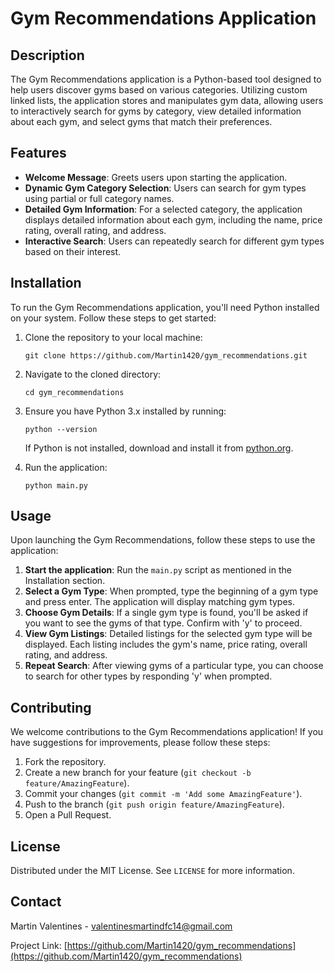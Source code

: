 

# Gym Recommendations Application

## Description

The Gym Recommendations application is a Python-based tool designed to help users discover gyms based on various categories. Utilizing custom linked lists, the application stores and manipulates gym data, allowing users to interactively search for gyms by category, view detailed information about each gym, and select gyms that match their preferences.

## Features

- **Welcome Message**: Greets users upon starting the application.
- **Dynamic Gym Category Selection**: Users can search for gym types using partial or full category names.
- **Detailed Gym Information**: For a selected category, the application displays detailed information about each gym, including the name, price rating, overall rating, and address.
- **Interactive Search**: Users can repeatedly search for different gym types based on their interest.

## Installation

To run the Gym Recommendations application, you'll need Python installed on your system. Follow these steps to get started:

1. Clone the repository to your local machine:
   ```
   git clone https://github.com/Martin1420/gym_recommendations.git
   ```
2. Navigate to the cloned directory:
   ```
   cd gym_recommendations
   ```
3. Ensure you have Python 3.x installed by running:
   ```
   python --version
   ```
   If Python is not installed, download and install it from [python.org](https://www.python.org/downloads/).

4. Run the application:
   ```
   python main.py
   ```

## Usage

Upon launching the Gym Recommendations, follow these steps to use the application:

1. **Start the application**: Run the `main.py` script as mentioned in the Installation section.
2. **Select a Gym Type**: When prompted, type the beginning of a gym type and press enter. The application will display matching gym types.
3. **Choose Gym Details**: If a single gym type is found, you'll be asked if you want to see the gyms of that type. Confirm with 'y' to proceed.
4. **View Gym Listings**: Detailed listings for the selected gym type will be displayed. Each listing includes the gym's name, price rating, overall rating, and address.
5. **Repeat Search**: After viewing gyms of a particular type, you can choose to search for other types by responding 'y' when prompted.

## Contributing

We welcome contributions to the Gym Recommendations application! If you have suggestions for improvements, please follow these steps:

1. Fork the repository.
2. Create a new branch for your feature (`git checkout -b feature/AmazingFeature`).
3. Commit your changes (`git commit -m 'Add some AmazingFeature'`).
4. Push to the branch (`git push origin feature/AmazingFeature`).
5. Open a Pull Request.

## License

Distributed under the MIT License. See `LICENSE` for more information.

## Contact

Martin Valentines - valentinesmartindfc14@gmail.com

Project Link: [https://github.com/Martin1420/gym_recommendations](https://github.com/Martin1420/gym_recommendations)

